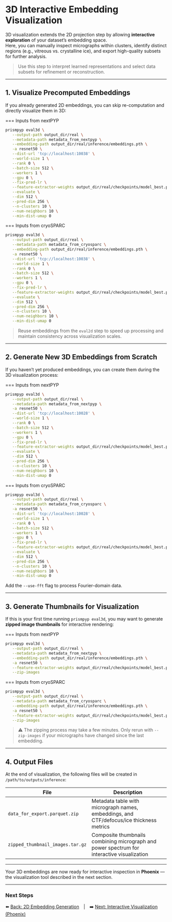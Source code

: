 # 3D Interactive Embedding Visualization

3D visualization extends the 2D projection step by allowing **interactive exploration** of your dataset’s embedding space.  
Here, you can manually inspect micrographs within clusters, identify distinct regions (e.g., vitreous vs. crystalline ice), and export high-quality subsets for further analysis.

> Use this step to interpret learned representations and select data subsets for refinement or reconstruction.

---

## 1. Visualize Precomputed Embeddings

If you already generated 2D embeddings, you can skip re-computation and directly visualize them in 3D:


=== Inputs from nextPYP
```bash
prismpyp eval3d \
   --output-path output_dir/real \
   --metadata-path metadata_from_nextpyp \
   --embedding-path output_dir/real/inference/embeddings.pth \
   -a resnet50 \
   --dist-url 'tcp://localhost:10038' \
   --world-size 1 \
   --rank 0 \
   --batch-size 512 \
   --workers 1 \
   --gpu 0 \
   --fix-pred-lr \
   --feature-extractor-weights output_dir/real/checkpoints/model_best.pth.tar \
   --evaluate \
   --dim 512 \
   --pred-dim 256 \
   --n-clusters 10 \
   --num-neighbors 10 \
   --min-dist-umap 0
```

=== Inputs from cryoSPARC
```bash
prismpyp eval3d \
   --output-path output_dir/real \
   --metadata-path metadata_from_cryosparc \
   --embedding-path output_dir/real/inference/embeddings.pth \
   -a resnet50 \
   --dist-url 'tcp://localhost:10038' \
   --world-size 1 \
   --rank 0 \
   --batch-size 512 \
   --workers 1 \
   --gpu 0 \
   --fix-pred-lr \
   --feature-extractor-weights output_dir/real/checkpoints/model_best.pth.tar \
   --evaluate \
   --dim 512 \
   --pred-dim 256 \
   --n-clusters 10 \
   --num-neighbors 10 \
   --min-dist-umap 0
```

> Reuse embeddings from the `eval2d` step to speed up processing and maintain consistency across visualization scales.

---

## 2. Generate New 3D Embeddings from Scratch

If you haven’t yet produced embeddings, you can create them during the 3D visualization process:

=== Inputs from nextPYP
```bash
prismpyp eval3d \
   --output-path output_dir/real \
   --metadata-path metadata_from_nextpyp \
   -a resnet50 \
   --dist-url 'tcp://localhost:10028' \
   --world-size 1 \
   --rank 0 \
   --batch-size 512 \
   --workers 1 \
   --gpu 0 \
   --fix-pred-lr \
   --feature-extractor-weights output_dir/real/checkpoints/model_best.pth.tar \
   --evaluate \
   --dim 512 \
   --pred-dim 256 \
   --n-clusters 10 \
   --num-neighbors 10 \
   --min-dist-umap 0
```

=== Inputs from cryoSPARC
```bash
prismpyp eval3d \
   --output-path output_dir/real \
   --metadata-path metadata_from_cryosparc \
   -a resnet50 \
   --dist-url 'tcp://localhost:10028' \
   --world-size 1 \
   --rank 0 \
   --batch-size 512 \
   --workers 1 \
   --gpu 0 \
   --fix-pred-lr \
   --feature-extractor-weights output_dir/real/checkpoints/model_best.pth.tar \
   --evaluate \
   --dim 512 \
   --pred-dim 256 \
   --n-clusters 10 \
   --num-neighbors 10 \
   --min-dist-umap 0
```

Add the `--use-fft` flag to process Fourier-domain data.

---

## 3. Generate Thumbnails for Visualization

If this is your first time running `prismpyp eval3d`, you may want to generate **zipped image thumbnails** for interactive rendering:

=== Inputs from nextPYP
```bash
prismpyp eval3d \
   --output-path output_dir/real \
   --metadata-path metadata_from_nextpyp \
   --embedding-path output_dir/real/inference/embeddings.pth \
   -a resnet50 \
   --feature-extractor-weights output_dir/real/checkpoints/model_best.pth.tar \
   --zip-images
```

=== Inputs from cryoSPARC
```bash
prismpyp eval3d \
   --output-path output_dir/real \
   --metadata-path metadata_from_cryosparc \
   --embedding-path output_dir/real/inference/embeddings.pth \
   -a resnet50 \
   --feature-extractor-weights output_dir/real/checkpoints/model_best.pth.tar \
   --zip-images
```

> ⚠️ The zipping process may take a few minutes. Only rerun with `--zip-images` if your micrographs have changed since the last embedding.

---

## 4. Output Files

At the end of visualization, the following files will be created in `/path/to/outputs/inference`:

| File | Description |
|------|--------------|
| `data_for_export.parquet.zip` | Metadata table with micrograph names, embeddings, and CTF/defocus/ice thickness metrics |
| `zipped_thumbnail_images.tar.gz` | Composite thumbnails combining micrograph and power spectrum for interactive visualization |

---

Your 3D embeddings are now ready for interactive inspection in **Phoenix** — the visualization tool described in the next section.

---

### Next Steps
⬅️ [Back: 2D Embedding Generation](eval2d.md) | ➡️ [Next: Interactive Visualization (Phoenix)](phoenix.md)
